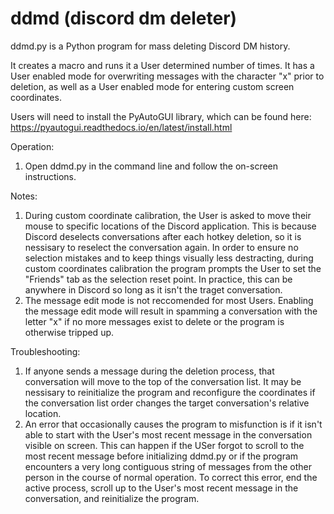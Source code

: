 # ddmd (discord dm deleter)
ddmd.py is a Python program for mass deleting Discord DM history.

It creates a macro and runs it a User determined number of times. It has a User enabled mode for overwriting messages with the character "x" prior to deletion, as well as a User enabled mode for entering custom screen coordinates.

Users will need to install the PyAutoGUI library, which can be found here: https://pyautogui.readthedocs.io/en/latest/install.html

Operation:
1) Open ddmd.py in the command line and follow the on-screen instructions. 

Notes:
1) During custom coordinate calibration, the User is asked to move their mouse to specific locations of the Discord application. This is because Discord deselects conversations after each hotkey deletion, so it is nessisary to reselect the conversation again. In order to ensure no selection mistakes and to keep things visually less destracting, during custom coordinates calibration the program prompts the User to set the "Friends" tab as the selection reset point. In practice, this can be anywhere in Discord so long as it isn't the traget conversation.
2) The message edit mode is not reccomended for most Users. Enabling the message edit mode will result in spamming a conversation with the letter "x" if no more messages exist to delete or the program is otherwise tripped up.

Troubleshooting:
1) If anyone sends a message during the deletion process, that conversation will move to the top of the conversation list. It may be nessisary to reinitialize the program and reconfigure the coordinates if the conversation list order changes the target conversation's relative location.
2) An error that occasionally causes the program to misfunction is if it isn't able to start with the User's most recent message in the conversation visible on screen. This can happen if the USer forgot to scroll to the most recent message before initializing ddmd.py or if the program encounters a very long contiguous string of messages from the other person in the course of normal operation. To correct this error, end the active process, scroll up to the User's most recent message in the conversation, and reinitialize the program.
